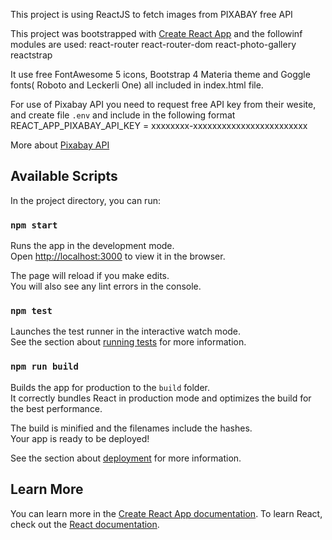 This project is using ReactJS to fetch images from PIXABAY free API

This project was bootstrapped with [Create React App](https://github.com/facebook/create-react-app) and the followinf modules are used:
react-router
react-router-dom
react-photo-gallery
reactstrap


It use free FontAwesome 5 icons, Bootstrap 4 Materia theme and Goggle fonts( Roboto and Leckerli One) all included in index.html file.

For use of Pixabay API you need to request free API key from their wesite, and create file `.env` and include in the following format
REACT_APP_PIXABAY_API_KEY   =   xxxxxxxx-xxxxxxxxxxxxxxxxxxxxxxxx


More about [Pixabay API](https://pixabay.com/api/docs/)





## Available Scripts

In the project directory, you can run:

### `npm start`

Runs the app in the development mode.<br>
Open [http://localhost:3000](http://localhost:3000) to view it in the browser.

The page will reload if you make edits.<br>
You will also see any lint errors in the console.

### `npm test`

Launches the test runner in the interactive watch mode.<br>
See the section about [running tests](https://facebook.github.io/create-react-app/docs/running-tests) for more information.

### `npm run build`

Builds the app for production to the `build` folder.<br>
It correctly bundles React in production mode and optimizes the build for the best performance.

The build is minified and the filenames include the hashes.<br>
Your app is ready to be deployed!

See the section about [deployment](https://facebook.github.io/create-react-app/docs/deployment) for more information.




## Learn More

You can learn more in the [Create React App documentation](https://facebook.github.io/create-react-app/docs/getting-started).
To learn React, check out the [React documentation](https://reactjs.org/).

